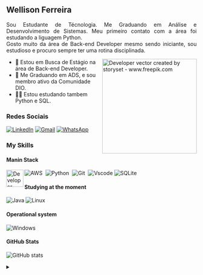 <!---Apresentation--->
## Wellison Ferreira

<p align="justify"> Sou Estudante de Técnologia. Me Graduando em Análise e Desenvolvimento de Sistemas. Meu primeiro contato com a área foi estudando a liguagem Python.
<br>
Gosto muito da área de Back-end Developer mesmo sendo iniciante, sou estudioso e procuro sempre ter uma rotina disciplinada.
<!---illustration--->
<p>
  <img align="right" alt="Developer vector created by storyset - www.freepik.com" height="250" src="https://64.media.tumblr.com/54805606e41234da265775f4ee8631ef/41d4a35f37c5abf1-f6/s1280x1920/c86995ddee2840dabfff99995367a58ed1382687.gif">
<p/>
<!---interests---> 
  
- 🔭 Estou em Busca de Estágio na área de Back-end Developer.
- 🌱 Me Graduando em ADS, e sou membro ativo da Comunidade DIO. 
- 👨‍🎓 Estou estudando tambem Python e SQL.

<!---contact--->
### Redes Sociais
[![LinkedIn](https://img.shields.io/badge/LinkedIn-0077B5?style=for-the-badge&logo=linkedin&logoColor=white)](https://www.linkedin.com/in/wellison-ferreira-53490814b/)
[![Gmail](https://img.shields.io/badge/Gmail-333333?style=for-the-badge&logo=gmail&logoColor=red)](mailto:welsp2010@gmail.com)
[![WhatsApp](https://img.shields.io/badge/WhatsApp-25D366?style=for-the-badge&logo=whatsapp&logoColor=white)](https://wa.me/5511987599722)


<!---SkillS--->  
<div align="left">
  
  ### My Skills

  #### Manin Stack
  
  <img align="left" alt="Developer vector created by storyset - www.freepik.com" height="45" src="https://images.credly.com/size/110x110/images/73e4a58b-a8ef-41a3-a7db-9183dd269882/image.png">
  
  ![AWS](https://img.shields.io/badge/Amazon_AWS-FF9900?style=for-the-badge&logo=amazonaws&logoColor=white)&nbsp;
  ![Python](https://img.shields.io/badge/Python-14354C?style=for-the-badge&logo=python&logoColor=white)&nbsp;
  ![Git](https://img.shields.io/badge/GIT-E44C30?style=for-the-badge&logo=git&logoColor=white)&nbsp;
  ![Vscode](https://img.shields.io/badge/Vscode-007ACC?style=for-the-badge&logo=visual-studio-code&logoColor=white)
  ![SQLite](https://img.shields.io/badge/SQLite-000?style=for-the-badge&logo=sqlite&logoColor=07405E)
  


  #### Studying at the moment
  
  ![Java](https://img.shields.io/badge/java-%23ED8B00.svg?style=for-the-badge&logo=openjdk&logoColor=white)
  ![Linux](https://img.shields.io/badge/Linux-000?style=for-the-badge&logo=linux&logoColor=FCC624)

  
  #### Operational system
  ![Windows](https://img.shields.io/badge/Windows-000?style=for-the-badge&logo=windows&logoColor=2CA5E0)
 
</div>

<!---GitStats--->
#### GitHub Stats
![GitHub stats](https://github-readme-stats-git-masterrstaa-rickstaa.vercel.app/api?username=WellFl&hide_title=true&show_icons=true&include_all_commits=false&count_private=true&line_height=25&hide=issues&bg_color=000&title_color=00779A&text_color=FFF&border_radius=3&border_color=#6495EDc&icon_color=FF00F6&theme=#radical)


<details align="left">
  <summary></summary> 
 
  - Badges by <a href="https://shields.io/">shields.io</a><br>
  - GitHub Stats by <a href="https://github.com/anuraghazra/github-readme-stats">anuraghazra</a>
  

</details>
